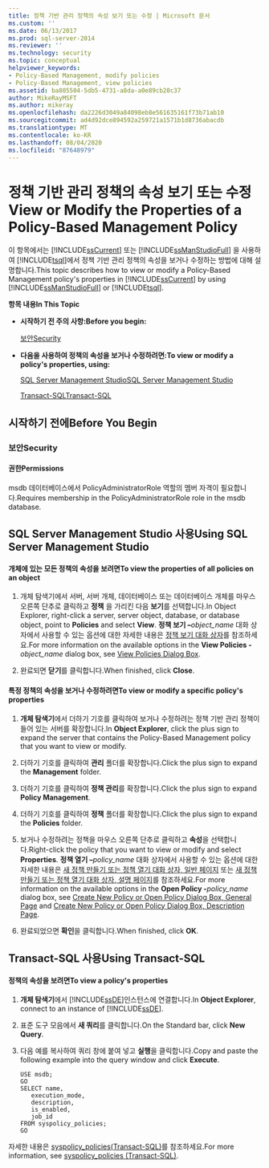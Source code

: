 ```yaml
---
title: 정책 기반 관리 정책의 속성 보기 또는 수정 | Microsoft 문서
ms.custom: ''
ms.date: 06/13/2017
ms.prod: sql-server-2014
ms.reviewer: ''
ms.technology: security
ms.topic: conceptual
helpviewer_keywords:
- Policy-Based Management, modify policies
- Policy-Based Management, view policies
ms.assetid: ba805504-5db5-4731-a8da-a0e89cb20c37
author: MikeRayMSFT
ms.author: mikeray
ms.openlocfilehash: da2226d3049a84098eb8e561635161f73b71ab10
ms.sourcegitcommit: ad4d92dce894592a259721a1571b1d8736abacdb
ms.translationtype: MT
ms.contentlocale: ko-KR
ms.lasthandoff: 08/04/2020
ms.locfileid: "87648979"
---
```

# <a name="view-or-modify-the-properties-of-a-policy-based-management-policy"></a><span data-ttu-id="59b51-102">정책 기반 관리 정책의 속성 보기 또는 수정</span><span class="sxs-lookup"><span data-stu-id="59b51-102">View or Modify the Properties of a Policy-Based Management Policy</span></span>
  <span data-ttu-id="59b51-103">이 항목에서는 [!INCLUDE[ssCurrent](../../includes/sscurrent-md.md)] 또는 [!INCLUDE[ssManStudioFull](../../includes/ssmanstudiofull-md.md)] 을 사용하여 [!INCLUDE[tsql](../../includes/tsql-md.md)]에서 정책 기반 관리 정책의 속성을 보거나 수정하는 방법에 대해 설명합니다.</span><span class="sxs-lookup"><span data-stu-id="59b51-103">This topic describes how to view or modify a Policy-Based Management policy's properties in [!INCLUDE[ssCurrent](../../includes/sscurrent-md.md)] by using [!INCLUDE[ssManStudioFull](../../includes/ssmanstudiofull-md.md)] or [!INCLUDE[tsql](../../includes/tsql-md.md)].</span></span>  
  
 <span data-ttu-id="59b51-104">**항목 내용**</span><span class="sxs-lookup"><span data-stu-id="59b51-104">**In This Topic**</span></span>  
  
-   <span data-ttu-id="59b51-105">**시작하기 전 주의 사항:**</span><span class="sxs-lookup"><span data-stu-id="59b51-105">**Before you begin:**</span></span>  
  
     [<span data-ttu-id="59b51-106">보안</span><span class="sxs-lookup"><span data-stu-id="59b51-106">Security</span></span>](#Security)  
  
-   <span data-ttu-id="59b51-107">**다음을 사용하여 정책의 속성을 보거나 수정하려면:**</span><span class="sxs-lookup"><span data-stu-id="59b51-107">**To view or modify a policy's properties, using:**</span></span>  
  
     [<span data-ttu-id="59b51-108">SQL Server Management Studio</span><span class="sxs-lookup"><span data-stu-id="59b51-108">SQL Server Management Studio</span></span>](#SSMSProcedure)  
  
     [<span data-ttu-id="59b51-109">Transact-SQL</span><span class="sxs-lookup"><span data-stu-id="59b51-109">Transact-SQL</span></span>](#TsqlProcedure)  
  
##  <a name="before-you-begin"></a><a name="BeforeYouBegin"></a> <span data-ttu-id="59b51-110">시작하기 전에</span><span class="sxs-lookup"><span data-stu-id="59b51-110">Before You Begin</span></span>  
  
###  <a name="security"></a><a name="Security"></a> <span data-ttu-id="59b51-111">보안</span><span class="sxs-lookup"><span data-stu-id="59b51-111">Security</span></span>  
  
####  <a name="permissions"></a><a name="Permissions"></a> <span data-ttu-id="59b51-112">권한</span><span class="sxs-lookup"><span data-stu-id="59b51-112">Permissions</span></span>  
 <span data-ttu-id="59b51-113">msdb 데이터베이스에서 PolicyAdministratorRole 역할의 멤버 자격이 필요합니다.</span><span class="sxs-lookup"><span data-stu-id="59b51-113">Requires membership in the PolicyAdministratorRole role in the msdb database.</span></span>  
  
##  <a name="using-sql-server-management-studio"></a><a name="SSMSProcedure"></a> <span data-ttu-id="59b51-114">SQL Server Management Studio 사용</span><span class="sxs-lookup"><span data-stu-id="59b51-114">Using SQL Server Management Studio</span></span>  
  
#### <a name="to-view-the-properties-of-all-policies-on-an-object"></a><span data-ttu-id="59b51-115">개체에 있는 모든 정책의 속성을 보려면</span><span class="sxs-lookup"><span data-stu-id="59b51-115">To view the properties of all policies on an object</span></span>  
  
1.  <span data-ttu-id="59b51-116">개체 탐색기에서 서버, 서버 개체, 데이터베이스 또는 데이터베이스 개체를 마우스 오른쪽 단추로 클릭하고 **정책** 을 가리킨 다음 **보기**를 선택합니다.</span><span class="sxs-lookup"><span data-stu-id="59b51-116">In Object Explorer, right-click a server, server object, database, or database object, point to **Policies** and select **View**.</span></span> <span data-ttu-id="59b51-117">**정책 보기 –**_object_name_ 대화 상자에서 사용할 수 있는 옵션에 대한 자세한 내용은 [정책 보기 대화 상자](view-policies-dialog-box.md)를 참조하세요.</span><span class="sxs-lookup"><span data-stu-id="59b51-117">For more information on the available options in the **View Policies -**_object_name_ dialog box, see [View Policies Dialog Box](view-policies-dialog-box.md).</span></span>  
  
2.  <span data-ttu-id="59b51-118">완료되면 **닫기**를 클릭합니다.</span><span class="sxs-lookup"><span data-stu-id="59b51-118">When finished, click **Close**.</span></span>  
  
#### <a name="to-view-or-modify-a-specific-policys-properties"></a><span data-ttu-id="59b51-119">특정 정책의 속성을 보거나 수정하려면</span><span class="sxs-lookup"><span data-stu-id="59b51-119">To view or modify a specific policy's properties</span></span>  
  
1.  <span data-ttu-id="59b51-120">**개체 탐색기**에서 더하기 기호를 클릭하여 보거나 수정하려는 정책 기반 관리 정책이 들어 있는 서버를 확장합니다.</span><span class="sxs-lookup"><span data-stu-id="59b51-120">In **Object Explorer**, click the plus sign to expand the server that contains the Policy-Based Management policy that you want to view or modify.</span></span>  
  
2.  <span data-ttu-id="59b51-121">더하기 기호를 클릭하여 **관리** 폴더를 확장합니다.</span><span class="sxs-lookup"><span data-stu-id="59b51-121">Click the plus sign to expand the **Management** folder.</span></span>  
  
3.  <span data-ttu-id="59b51-122">더하기 기호를 클릭하여 **정책 관리**를 확장합니다.</span><span class="sxs-lookup"><span data-stu-id="59b51-122">Click the plus sign to expand **Policy Management**.</span></span>  
  
4.  <span data-ttu-id="59b51-123">더하기 기호를 클릭하여 **정책** 폴더를 확장합니다.</span><span class="sxs-lookup"><span data-stu-id="59b51-123">Click the plus sign to expand the **Policies** folder.</span></span>  
  
5.  <span data-ttu-id="59b51-124">보거나 수정하려는 정책을 마우스 오른쪽 단추로 클릭하고 **속성**을 선택합니다.</span><span class="sxs-lookup"><span data-stu-id="59b51-124">Right-click the policy that you want to view or modify and select **Properties**.</span></span> <span data-ttu-id="59b51-125">**정책 열기 –**_policy_name_ 대화 상자에서 사용할 수 있는 옵션에 대한 자세한 내용은 [새 정책 만들기 또는 정책 열기 대화 상자, 일반 페이지](../../integration-services/general-page-of-integration-services-designers-options.md) 또는 [새 정책 만들기 또는 정책 열기 대화 상자, 설명 페이지](create-new-policy-or-open-policy-dialog-box-description-page.md)를 참조하세요.</span><span class="sxs-lookup"><span data-stu-id="59b51-125">For more information on the available options in the **Open Policy -**_policy_name_ dialog box, see [Create New Policy or Open Policy Dialog Box, General Page](../../integration-services/general-page-of-integration-services-designers-options.md) and [Create New Policy or Open Policy Dialog Box, Description Page](create-new-policy-or-open-policy-dialog-box-description-page.md).</span></span>  
  
6.  <span data-ttu-id="59b51-126">완료되었으면 **확인**을 클릭합니다.</span><span class="sxs-lookup"><span data-stu-id="59b51-126">When finished, click **OK**.</span></span>  
  
##  <a name="using-transact-sql"></a><a name="TsqlProcedure"></a> <span data-ttu-id="59b51-127">Transact-SQL 사용</span><span class="sxs-lookup"><span data-stu-id="59b51-127">Using Transact-SQL</span></span>  
  
#### <a name="to-view-a-policys-properties"></a><span data-ttu-id="59b51-128">정책의 속성을 보려면</span><span class="sxs-lookup"><span data-stu-id="59b51-128">To view a policy's properties</span></span>  
  
1.  <span data-ttu-id="59b51-129">**개체 탐색기**에서 [!INCLUDE[ssDE](../../includes/ssde-md.md)]인스턴스에 연결합니다.</span><span class="sxs-lookup"><span data-stu-id="59b51-129">In **Object Explorer**, connect to an instance of [!INCLUDE[ssDE](../../includes/ssde-md.md)].</span></span>  
  
2.  <span data-ttu-id="59b51-130">표준 도구 모음에서 **새 쿼리**를 클릭합니다.</span><span class="sxs-lookup"><span data-stu-id="59b51-130">On the Standard bar, click **New Query**.</span></span>  
  
3.  <span data-ttu-id="59b51-131">다음 예를 복사하여 쿼리 창에 붙여 넣고 **실행**을 클릭합니다.</span><span class="sxs-lookup"><span data-stu-id="59b51-131">Copy and paste the following example into the query window and click **Execute**.</span></span>  
  
    ```  
    USE msdb;  
    GO  
    SELECT name,  
       execution_mode,  
       description,  
       is_enabled,  
       job_id  
    FROM syspolicy_policies;  
    GO  
    ```  
  
 <span data-ttu-id="59b51-132">자세한 내용은 [syspolicy_policies&#40;Transact-SQL&#41;](/sql/relational-databases/system-catalog-views/syspolicy-policies-transact-sql)를 참조하세요.</span><span class="sxs-lookup"><span data-stu-id="59b51-132">For more information, see [syspolicy_policies &#40;Transact-SQL&#41;](/sql/relational-databases/system-catalog-views/syspolicy-policies-transact-sql).</span></span>  
  
  
